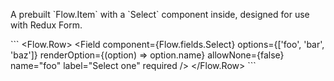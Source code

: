 A prebuilt \`Flow.Item\` with a \`Select\` component inside, designed for use with Redux Form.

\`\`\`
<Flow.Row>
  <Field
    component={Flow.fields.Select}
    options={['foo', 'bar', 'baz']}
    renderOption={(option) => option.name}
    allowNone={false}
    name="foo"
    label="Select one"
    required
  />
</Flow.Row>
\`\`\`
